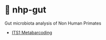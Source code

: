 # :gorilla: nhp-gut

Gut microbiota analysis of Non Human Primates

* [ITS1 Metabarcoding](ITS1-Survey)
